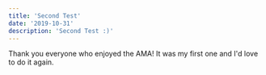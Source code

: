 ```yaml
---
title: 'Second Test'
date: '2019-10-31'
description: 'Second Test :)'
---
```


Thank you everyone who enjoyed the AMA! It was my first one and I'd love to do it again.
